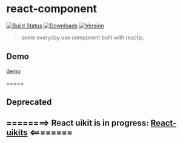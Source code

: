 # react-component

[![Build Status](https://travis-ci.org/jerryshew/react-component.svg?branch=master)](https://travis-ci.org/jerryshew/react-component)
[![Downloads](https://img.shields.io/npm/dt/react-ui-component.svg)](https://www.npmjs.com/package/react-ui-component)
[![Version](https://img.shields.io/npm/v/react-ui-component.svg)](https://www.npmjs.com/package/react-ui-component)

>some everyday use component built with reactjs.

## Demo

[demo](http://imiao.in)

=====  

## Deprecated 

## ========> React uikit is in progress: [React-uikits](https://github.com/jerryshew/react-uikits)  <========

